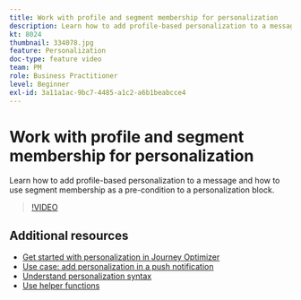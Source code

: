 ```yaml
---
title: Work with profile and segment membership for personalization
description: Learn how to add profile-based personalization to a message and how to use segment membership as a pre-condition to a personalization block.
kt: 8024
thumbnail: 334078.jpg
feature: Personalization
doc-type: feature video
team: PM
role: Business Practitioner
level: Beginner
exl-id: 3a11a1ac-9bc7-4485-a1c2-a6b1beabcce4
---
```

# Work with profile and segment membership for personalization

Learn how to add profile-based personalization to a message and how to use segment membership as a pre-condition to a personalization block.

>[!VIDEO](https://video.tv.adobe.com/v/334078?quality=12)

## Additional resources

* [Get started with personalization in Journey Optimizer](https://experienceleague.adobe.com/docs/journey-optimizer/using/create-messages/personalization/personalize.html)
* [Use case: add personalization in a push notification](https://experienceleague.corp.adobe.com/docs/journey-optimizer/using/create-messages/personalization/personalization-use-case.html)
* [Understand personalization syntax](https://experienceleague.adobe.com/docs/journey-optimizer/using/create-messages/personalization/personalization-syntax.html)
* [Use helper functions](https://experienceleague-review.corp.adobe.com/docs/journey-optimizer/using/create-messages/personalization/functions/functions.html)
